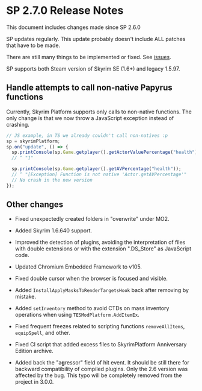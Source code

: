 # SP 2.7.0 Release Notes


This document includes changes made since SP 2.6.0


SP updates regularly. This update probably doesn't include ALL patches that have to be made.

There are still many things to be implemented or fixed. See [issues](https://github.com/skyrim-multiplayer/skymp/issues?q=is%3Aopen+is%3Aissue+label%3Aarea%3Askyrim-platform).

SP supports both Steam version of Skyrim SE (1.6+) and legacy 1.5.97.

## Handle attempts to call non-native Papyrus functions

Currently, Skyrim Platform supports only calls to non-native functions. The only change is that we now throw a JavaScript exception instead of crashing.

```js
// JS example, in TS we already couldn't call non-natives :p
sp = skyrimPlatform;
sp.on("update", () => {
  sp.printConsole(sp.Game.getplayer().getActorValuePercentage("health")); 
  // ^ "1"

  sp.printConsole(sp.Game.getplayer().getAVPercentage("health")); 
  // ^ "[Exception] Function is not native 'Actor.getAVPercentage'"
  // No crash in the new version
});
```


## Other changes

- Fixed unexpectedly created folders in "overwrite" under MO2.


- Added Skyrim 1.6.640 support.


- Improved the detection of plugins, avoiding the interpretation of files with double extensions or with the extension ".DS_Store" as JavaScript code.


- Updated Chromium Embedded Framework to v105.


- Fixed double cursor when the browser is focused and visible.


- Added `InstallApplyMasksToRenderTargetsHook` back after removing by mistake.


- Added `setInventory` method to avoid CTDs on mass inventory operations when using `TESModPlatform.AddItemEx`.


- Fixed frequent freezes related to scripting functions `removeAllItems`, `equipSpell`, and other.


- Fixed CI script that added excess files to SkyrimPlatform Anniversary Edition archive.


- Added back the "a**g**ressor" field of hit event. It should be still there for backward compatibility of compiled plugins. Only the 2.6 version was affected by the bug. This typo will be completely removed from the project in 3.0.0.
